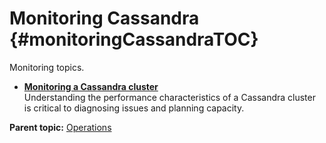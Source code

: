 # Monitoring Cassandra {#monitoringCassandraTOC}

Monitoring topics.

-   **[Monitoring a Cassandra cluster](../../cassandra/operations/opsMonitoring.md)**  
Understanding the performance characteristics of a Cassandra cluster is critical to diagnosing issues and planning capacity.

**Parent topic:** [Operations](../../cassandra/operations/operationsTOC.md)

